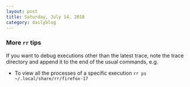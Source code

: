 ```yaml
---
layout: post
title: Saturday, July 14, 2018
category: dailyblog
---
```

### More `rr` tips
If you want to debug executions other than the latest trace, note the trace directory and append it to the end of the usual commands, e.g.
- To view all the processes of a specific execution `rr ps ~/.local/share/rr/firefox-17`
